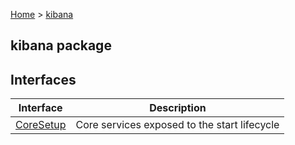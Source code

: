[Home](./index) &gt; [kibana](./kibana.md)

## kibana package

## Interfaces

|  Interface | Description |
|  --- | --- |
|  [CoreSetup](./kibana.coresetup.md) | Core services exposed to the start lifecycle |


